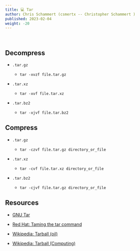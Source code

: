 ```yaml
---
title: 💻 Tar
author: Chris Schammert (csmertx -- Christopher Schammert )
published: 2023-02-04
weight: -20
---
```


<!-- The content of this website was written by Christopher Schammert aka Chris Schammert -->

<br />

## Decompress

- ```.tar.gz```

    - ```tar -xvzf file.tar.gz```

- ```.tar.xz```

    - ```tar -xvf file.tar.xz```

- ```.tar.bz2```

    - ```tar -xjvf file.tar.bz2```

## Compress

- ```.tar.gz```

    - ```tar -czvf file.tar.gz directory_or_file```

- ```.tar.xz```

    - ```tar -cvf file.tar.xz directory_or_file```

- ```.tar.bz2```

    - ```tar -cjvf file.tar.gz directory_or_file```

## Resources

- [GNU Tar](https://www.gnu.org/software/tar/)

- [Red Hat: Taming the tar command](https://www.redhat.com/sysadmin/taming-tar-command)

- [Wikipedia: Tarball (oil)](https://en.wikipedia.org/wiki/Tarball_(oil))

- [Wikipedia: Tarball (Computing)](https://en.wikipedia.org/wiki/Tar_(computing))